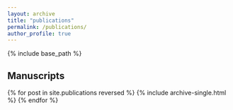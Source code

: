 ```yaml
---
layout: archive
title: "publications"
permalink: /publications/
author_profile: true
---
```


{% include base_path %}


## Manuscripts

{% for post in site.publications reversed %}
  {% include archive-single.html %}
{% endfor %}

